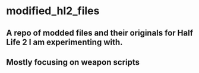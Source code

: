 # modified_hl2_files
## A repo of modded files and their originals for Half Life 2 I am experimenting with.
## Mostly focusing on weapon scripts